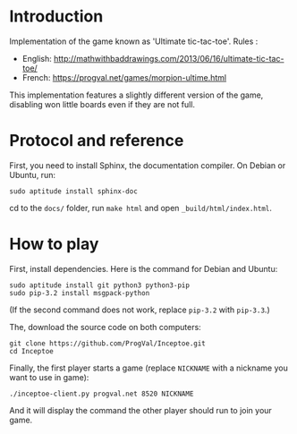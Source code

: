 Introduction
============

Implementation of the game known as 'Ultimate tic-tac-toe'.
Rules :
* English: http://mathwithbaddrawings.com/2013/06/16/ultimate-tic-tac-toe/
* French: https://progval.net/games/morpion-ultime.html

This implementation features a slightly different version of the game,
disabling won little boards even if they are not full.

Protocol and reference
======================

First, you need to install Sphinx, the documentation compiler. On Debian
or Ubuntu, run:

```
sudo aptitude install sphinx-doc
```

cd to the `docs/` folder, run `make html` and open `_build/html/index.html`.

How to play
===========

First, install dependencies. Here is the command for Debian and Ubuntu:

```
sudo aptitude install git python3 python3-pip
sudo pip-3.2 install msgpack-python
```

(If the second command does not work, replace `pip-3.2` with `pip-3.3`.)

The, download the source code on both computers:

```
git clone https://github.com/ProgVal/Inceptoe.git
cd Inceptoe
```

Finally, the first player starts a game (replace `NICKNAME` with a nickname
you want to use in game):

```
./inceptoe-client.py progval.net 8520 NICKNAME
```

And it will display the command the other player should run to join
your game.

